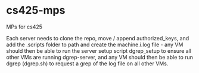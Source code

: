 # cs425-mps
MPs for cs425

Each server needs to clone the repo, move / append authorized_keys, and add the .scripts folder to path and create the machine.i.log file - any VM should then be able to run the server setup script dgrep_setup to ensure all other VMs are running dgrep-server, and any VM should then be able to run dgrep (dgrep.sh) to request a grep of the log file on all other VMs.
